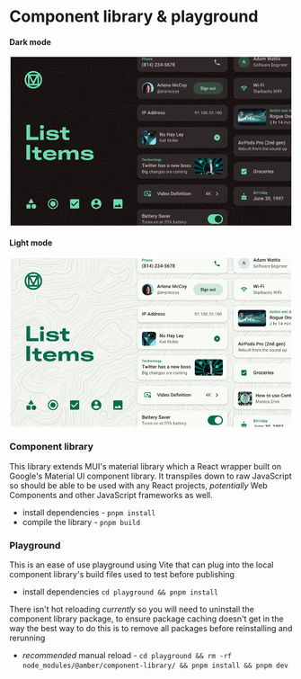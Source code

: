 # Component library & playground

#### Dark mode

<p align="center">
    <img alt="Dark theme components preview"  src="https://github.com/Amber-Williams/component-library/blob/main/assets/Dark.png" width="500"/>
</p>

#### Light mode

<p align="center">
    <img alt="Light theme components preview"  src="https://github.com/Amber-Williams/component-library/blob/main/assets/Light.png" width="500"/>
</p>

### Component library

This library extends MUI's material library which a React wrapper built on Google's Material UI component library. It transpiles down to raw JavaScript so should be able to be used with any React projects, _potentially_ Web Components and other JavaScript frameworks as well.

- install dependencies - `pnpm install`
- compile the library - `pnpm build`

### Playground

This is an ease of use playground using Vite that can plug into the local component library's build files used to test before publishing

- install dependencies `cd playground && pnpm install`

There isn't hot reloading _currently_ so you will need to uninstall the component library package, to ensure package caching doesn't get in the way the best way to do this is to remove all packages before reinstalling and rerunning

- _recommended_ manual reload - `cd playground && rm -rf node_modules/@amber/component-library/ && pnpm install && pnpm dev`
